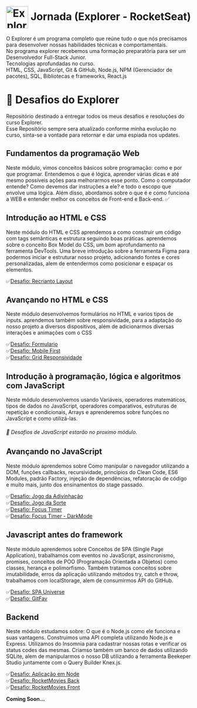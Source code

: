 # <img src="https://imgur.com/X4HdxWx.png" width="60px" align="center" alt="Explorer logo"> Jornada (Explorer - RocketSeat)
O Explorer é um programa completo que reúne tudo o que nós precisamos para desenvolver nossas habilidades técnicas e comportamentais.
<br>
No programa explorer recebemos uma formação preparatória para ser um Desenvolvedor Full-Stack Junior.
<br>
Tecnologias aprofundadas no curso.
<br>
HTML, CSS, JavaScript, Git & GitHub, Node.js, NPM (Gerenciador de pacotes), SQL, Bibliotecas e frameworks, React.js
 
 
 
 # :notebook: Desafios do Explorer
 Repositório destinado a entregar todos os  meus desafios e resoluções do curso Explorer.
 <br>
 Esse Repositório sempre sera atualizado conforme minha evolução no curso, sinta-se a vontade para retornar e dar uma espiada nos updates. 
<br>

 ## Fundamentos da programação Web

  Neste módulo, vimos conceitos básicos sobre programação: como e por que programar. Entendemos o que é lógica, aprender várias dicas e até mesmo possíveis ações para melhorarmos esse ponto. Como o computador entende? Como devemos dar instruções a ele? e todo o escopo que envolve uma lógica.
  Além disso, abordamos sobre o que é e como funciona a WEB e entender melhor os conceitos de Front-end e Back-end.
  :white_check_mark:
  
## Introdução ao HTML e CSS
 
  Neste módulo do HTML e CSS aprendemos a como construir um código com tags semânticas e estrutura seguindo boas práticas. aprendemos sobre o conceito Box Model do CSS, um bom aprofundamento na ferramenta DevTools. Uma breve introdução sobre a ferramenta Figma para podermos iniciar e estruturar nosso projeto, adicionando fontes e cores personalizadas, alem de entendermos como posicionar e espaçar os elementos.

  :white_check_mark:[Desafio: Recrianto Layout](https://recriando-layout-stage2.netlify.app/)<br>
  
  
 ## Avançando no HTML e CSS

  Neste módulo desenvolvemos formulários no HTML e varios tipos de inputs. aprendemos também sobre responsividade, para a adaptação do nosso projeto a diversos dispositivos, além de adicionarmos diversas interações e animações com o CSS
  
  :white_check_mark:[Desafio: Formulario](https://formulario-desafio-stage3.netlify.app/)<br>
  :white_check_mark:[Desafio: Mobile First](https://mobile-first-stage3.netlify.app/)<br>
  :white_check_mark:[Desafio: Grid Responsividade](https://responsividade-grid-stage3.netlify.app/)<br>
  
## Introdução à programação, lógica e algoritmos com JavaScript

 Neste módulo desenvolvemos usando Variáveis, operadores matemáticos, tipos de dados no JavaScript, operadores comparativos, estruturas de repetição e condicionais, Arrays e aprenderemos sobre funções no JavaScript e como utilizá-las.
 ###### :rocket: Desafios de JavaScript estarão no proximo módulo. 
 
## Avançando no JavaScript

 Neste módulo aprendemos sobre Como manipular o navegador utilizando a DOM, funções callbacks, recursividade, princípios do Clean Code, ES6 Modules, padrão Factory, injeção de dependências, refatoração de código e muito mais, junto dos ensinamentos do stage passado.
 
 :white_check_mark:[Desafio: Jogo da Adivinhação](https://jogo-da-adivinhacao-stage5.netlify.app/)<br>
 :white_check_mark:[Desafio: Jogo da Sorte](https://jogo-do-biscoito.netlify.app/)<br>
 :white_check_mark:[Desafio: Focus Timer](https://focustimer-desafio-stage05.netlify.app/)<br>
 :white_check_mark:[Desafio: Focus Timer - DarkMode](https://focustimer-darkmode-desafio-stage05.netlify.app/)<br>
 
## Javascript antes do framework

 Neste módulo aprendemos sobre Conceitos de SPA (Single Page Application), trabalhamos com eventos no JavaScript, assincronismo, promises, conceitos de POO (Programação Orientada a Objetos) como classes, herança e polimorfismo.
 Também tratamos conceitos sobre imutabilidade, erros da aplicação utilizando métodos try, catch e throw, trabalhamos com localStorage, alem de consumirmos API do GitHub.
 
  :white_check_mark:[Desafio: SPA Universe](https://spa-universe-stage06.netlify.app/)<br>
  :white_check_mark:[Desafio: GitFav](https://git-fav-explorer-bvanny.netlify.app//)<br>
 
## Backend

Neste módulo estudamos sobre: O que é o Node.js como ele funciona e suas vantagens. Construimos uma API completa utilizando Node.js e Express. Utilizamos do Insomnia para cadastrar nossas rotas e verificar os status codes das mesmas. Criamso também um banco de dados utilizando SQLite, alem de manipularmos o nosso DB utilizando a ferramenta Beekeper Studio juntamente com o Query Builder Knex.js.
 
  :white_check_mark:[Desafio: Aplicação em Node](https://github.com/bvanny/Explorer-RocketSeat/tree/main/Desafio%20-%20Aplica%C3%A7%C3%A3o%20em%20Node)<br>
  :white_check_mark:[Desafio: RocketMovies Back](https://github.com/bvanny/Explorer-RocketSeat/tree/main/Desafio-RocketMovies-Back)<br>
  :white_check_mark:[Desafio: RocketMovies Front](https://github.com/bvanny/RocketMovie-Desafio-Curso)<br>
 
 **Coming Soon...**
